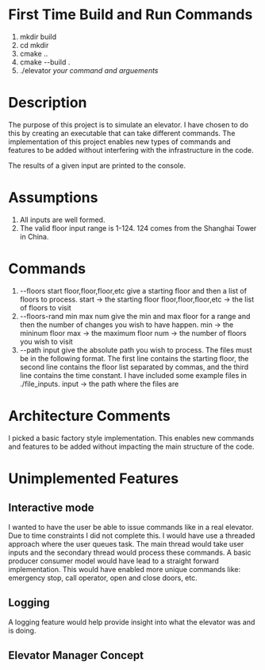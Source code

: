 # First Time Build and Run Commands
1. mkdir build
2. cd mkdir 
3. cmake ..
4. cmake --build .
5. ./elevator *your command and arguements*

# Description
The purpose of this project is to simulate an elevator. I have chosen to do this by creating an executable that can take different commands. The implementation of this
project enables new types of commands and features to be added without interfering 
with the infrastructure in the code. 

The results of a given input are printed to the console.

# Assumptions
1. All inputs are well formed.
2. The valid floor input range is 1-124. 124 comes from the Shanghai Tower in China. 

# Commands
1. --floors start floor,floor,floor,etc
    give a starting floor and then a list of floors to process.
    start -> the starting floor
    floor,floor,floor,etc -> the list of floors to visit
2. --floors-rand min max num
    give the min and max floor for a range and then the number of changes 
    you wish to have happen.
    min -> the mininum floor
    max -> the maximum floor
    num -> the number of floors you wish to visit
3. --path input
    give the absolute path you wish to process. The files must be in the following format. The first line contains the starting floor, the second line contains the floor list separated by commas, and the third line contains the time constant. I have included some example files in ./file_inputs.
    input -> the path where the files are

# Architecture Comments
I picked a basic factory style implementation. This enables new commands and features to be added without impacting the main structure of the code.

# Unimplemented Features

## Interactive mode
I wanted to have the user be able to issue commands like in a real elevator. Due to time constraints I did not complete this. I would have use a threaded approach where the user queues task. The main thread would take user inputs and the secondary thread would process these commands. A basic producer consumer model would have lead to a straight forward implementation. This would have enabled more unique commands like: emergency stop, call operator, open and close doors, etc. 

## Logging
A logging feature would help provide insight into what the elevator was and is doing.

## Elevator Manager Concept
